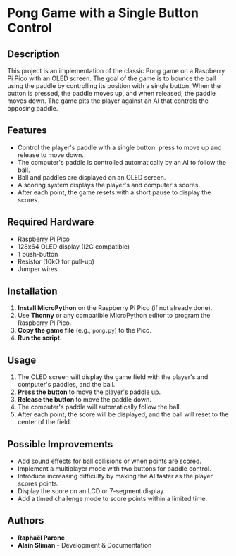 # Pong Game with a Single Button Control

## Description

This project is an implementation of the classic Pong game on a Raspberry Pi Pico with an OLED screen. The goal of the game is to bounce the ball using the paddle by controlling its position with a single button. When the button is pressed, the paddle moves up, and when released, the paddle moves down. The game pits the player against an AI that controls the opposing paddle.

## Features

- Control the player's paddle with a single button: press to move up and release to move down.
- The computer's paddle is controlled automatically by an AI to follow the ball.
- Ball and paddles are displayed on an OLED screen.
- A scoring system displays the player's and computer's scores.
- After each point, the game resets with a short pause to display the scores.

## Required Hardware

- Raspberry Pi Pico
- 128x64 OLED display (I2C compatible)
- 1 push-button
- Resistor (10kΩ for pull-up)
- Jumper wires

## Installation

1. **Install MicroPython** on the Raspberry Pi Pico (if not already done).
2. Use **Thonny** or any compatible MicroPython editor to program the Raspberry Pi Pico.
3. **Copy the game file** (e.g., `pong.py`) to the Pico.
4. **Run the script**.

## Usage

1. The OLED screen will display the game field with the player's and computer's paddles, and the ball.
2. **Press the button** to move the player's paddle up.
3. **Release the button** to move the paddle down.
4. The computer's paddle will automatically follow the ball.
5. After each point, the score will be displayed, and the ball will reset to the center of the field.

## Possible Improvements

- Add sound effects for ball collisions or when points are scored.
- Implement a multiplayer mode with two buttons for paddle control.
- Introduce increasing difficulty by making the AI faster as the player scores points.
- Display the score on an LCD or 7-segment display.
- Add a timed challenge mode to score points within a limited time.

## Authors

- **Raphaël Parone**
- **Alain Sliman** - Development & Documentation
